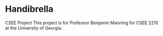 # Handibrella
CSEE Project
This project is for Professor Benjamin Manning for CSEE 2210 at the University of Georgia.
